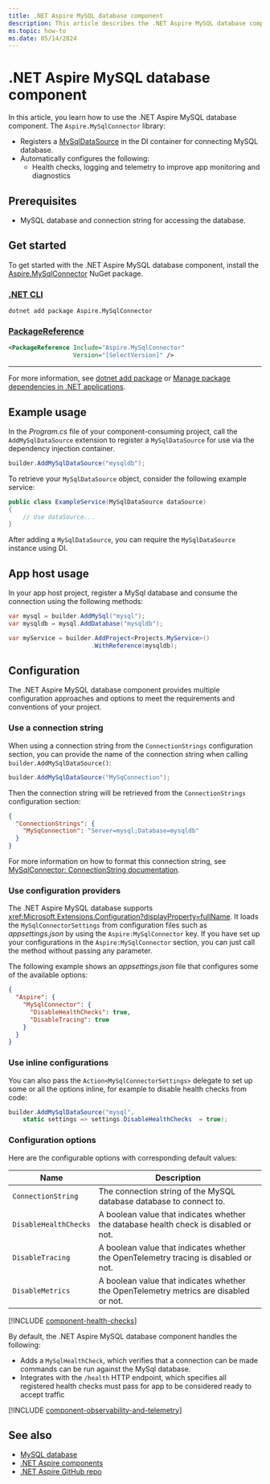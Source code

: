 ```yaml
---
title: .NET Aspire MySQL database component
description: This article describes the .NET Aspire MySQL database component.
ms.topic: how-to
ms.date: 05/14/2024
---
```


# .NET Aspire MySQL database component

In this article, you learn how to use the .NET Aspire MySQL database component. The `Aspire.MySqlConnector` library:

- Registers a [MySqlDataSource](https://mysqlconnector.net/api/mysqlconnector/mysqldatasourcetype) in the DI container for connecting MySQL database.
- Automatically configures the following:
  - Health checks, logging and telemetry to improve app monitoring and diagnostics

## Prerequisites

- MySQL database and connection string for accessing the database.

## Get started

To get started with the .NET Aspire MySQL database component, install the [Aspire.MySqlConnector](https://www.nuget.org/packages/Aspire.MySqlConnector) NuGet package.

### [.NET CLI](#tab/dotnet-cli)

```dotnetcli
dotnet add package Aspire.MySqlConnector
```

### [PackageReference](#tab/package-reference)

```xml
<PackageReference Include="Aspire.MySqlConnector"
                  Version="[SelectVersion]" />
```

---

For more information, see [dotnet add package](/dotnet/core/tools/dotnet-add-package) or [Manage package dependencies in .NET applications](/dotnet/core/tools/dependencies).

## Example usage

In the _Program.cs_ file of your component-consuming project, call the `AddMySqlDataSource` extension to register a `MySqlDataSource` for use via the dependency injection container.

```csharp
builder.AddMySqlDataSource("mysqldb");
```

To retrieve your `MySqlDataSource` object, consider the following example service:

```csharp
public class ExampleService(MySqlDataSource dataSource)
{
    // Use dataSource...
}
```

After adding a `MySqlDataSource`, you can require the `MySqlDataSource` instance using DI.

## App host usage

In your app host project, register a MySql database and consume the connection using the following methods:

```csharp
var mysql = builder.AddMySql("mysql");
var mysqldb = mysql.AddDatabase("mysqldb");

var myService = builder.AddProject<Projects.MyService>()
                       .WithReference(mysqldb);
```

## Configuration

The .NET Aspire MySQL database component provides multiple configuration approaches and options to meet the requirements and conventions of your project.

### Use a connection string

When using a connection string from the `ConnectionStrings` configuration section, you can provide the name of the connection string when calling `builder.AddMySqlDataSource()`:

```csharp
builder.AddMySqlDataSource("MySqConnection");
```

Then the connection string will be retrieved from the `ConnectionStrings` configuration section:

```json
{
  "ConnectionStrings": {
    "MySqConnection": "Server=mysql;Database=mysqldb"
  }
}
```

For more information on how to format this connection string, see [MySqlConnector: ConnectionString documentation](https://mysqlconnector.net/connection-options/).

### Use configuration providers

The .NET Aspire MySQL database supports <xref:Microsoft.Extensions.Configuration?displayProperty=fullName>. It loads the `MySqlConnectorSettings` from configuration files such as _appsettings.json_ by using the `Aspire:MySqlConnector` key. If you have set up your configurations in the `Aspire:MySqlConnector` section, you can just call the method without passing any parameter.

The following example shows an _appsettings.json_ file that configures some of the available options:

```json
{
  "Aspire": {
    "MySqlConnector": {
      "DisableHealthChecks": true,
      "DisableTracing": true
    }
  }
}
```

### Use inline configurations

You can also pass the `Action<MySqlConnectorSettings>` delegate to set up some or all the options inline, for example to disable health checks from code:

```csharp
builder.AddMySqlDataSource("mysql",
    static settings => settings.DisableHealthChecks  = true);
```

### Configuration options

Here are the configurable options with corresponding default values:

| Name                  | Description                                                                           |
|-----------------------|---------------------------------------------------------------------------------------|
| `ConnectionString`    | The connection string of the MySQL database database to connect to.                   |
| `DisableHealthChecks` | A boolean value that indicates whether the database health check is disabled or not.  |
| `DisableTracing`      | A boolean value that indicates whether the OpenTelemetry tracing is disabled or not.  |
| `DisableMetrics`      | A boolean value that indicates whether the OpenTelemetry metrics are disabled or not. |

[!INCLUDE [component-health-checks](../includes/component-health-checks.md)]

By default, the .NET Aspire MySQL database component handles the following:

- Adds a `MySqlHealthCheck`, which verifies that a connection can be made commands can be run against the MySql database.
- Integrates with the `/health` HTTP endpoint, which specifies all registered health checks must pass for app to be considered ready to accept traffic

[!INCLUDE [component-observability-and-telemetry](../includes/component-observability-and-telemetry.md)]

## See also

- [MySQL database](https://mysqlconnector.net/)
- [.NET Aspire components](../fundamentals/components-overview.md)
- [.NET Aspire GitHub repo](https://github.com/dotnet/aspire)
